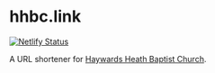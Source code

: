 # hhbc.link
[![Netlify Status](https://api.netlify.com/api/v1/badges/7903027d-a725-46d9-b217-abc40c46278a/deploy-status)](https://app.netlify.com/sites/hhbc-link/deploys)

A URL shortener for [Haywards Heath Baptist Church](https://www.hhbchurch.org.uk/).
